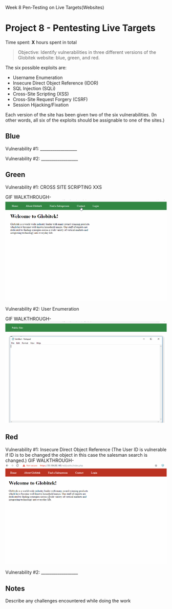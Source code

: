 
Week 8 Pen-Testing on Live Targets(Websites) 
# Project 8 - Pentesting Live Targets

Time spent: **X** hours spent in total

> Objective: Identify vulnerabilities in three different versions of the Globitek website: blue, green, and red.

The six possible exploits are:
* Username Enumeration
* Insecure Direct Object Reference (IDOR)
* SQL Injection (SQLi)
* Cross-Site Scripting (XSS)
* Cross-Site Request Forgery (CSRF)
* Session Hijacking/Fixation

Each version of the site has been given two of the six vulnerabilities. (In other words, all six of the exploits should be assignable to one of the sites.)

## Blue

Vulnerability #1: __________________

Vulnerability #2: __________________


## Green

Vulnerability #1: CROSS SITE SCRIPTING XXS

GIF WALKTHROUGH- ![Alt Text](https://github.com/EchoX18/Week-8-Pen-Testing-Live-Targets/blob/master/XXS.gif)

Vulnerability #2: User Enumeration

GIF WALKTHROUGH-![Alt Text](https://github.com/EchoX18/Week-8-Pen-Testing-Live-Targets/blob/master/User%20Enumeration.gif)


## Red

Vulnerability #1: Insecure Direct Object Reference
(The User ID is vulnerable if ID is to be changed the object in this case the salesman search is changed.)
 GIF WALKTHROUGH- ![Alt Text](https://github.com/EchoX18/Week-8-Pen-Testing-Live-Targets/blob/master/IDOR.gif)

Vulnerability #2: __________________


## Notes

Describe any challenges encountered while doing the work
